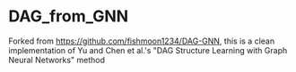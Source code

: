 # DAG_from_GNN
Forked from https://github.com/fishmoon1234/DAG-GNN, this is a clean implementation of Yu and Chen et al.'s "DAG Structure Learning with Graph Neural Networks" method
